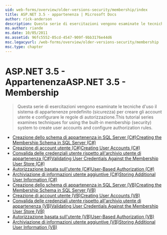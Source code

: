 ```yaml
---
uid: web-forms/overview/older-versions-security/membership/index
title: ASP.NET 3.5 - appartenenza | Microsoft Docs
author: rick-anderson
description: Questa serie di esercitazioni vengono esaminate le tecniche d'uso il sistema di appartenenze predefinito (sicurezza) per creare gli account utente e configurare le regole di autorizzazione.
ms.author: riande
ms.date: 10/05/2011
ms.assetid: 96fc5552-05cd-4547-909f-9bb3176e44d6
msc.legacyurl: /web-forms/overview/older-versions-security/membership
msc.type: chapter
---
```

<a name="aspnet-35---membership"></a><span data-ttu-id="99a35-103">ASP.NET 3.5 - Appartenenza</span><span class="sxs-lookup"><span data-stu-id="99a35-103">ASP.NET 3.5 - Membership</span></span>
====================
> <span data-ttu-id="99a35-104">Questa serie di esercitazioni vengono esaminate le tecniche d'uso il sistema di appartenenze predefinito (sicurezza) per creare gli account utente e configurare le regole di autorizzazione.</span><span class="sxs-lookup"><span data-stu-id="99a35-104">This tutorial series examines techniques for using the built-in membership (security) system to create user accounts and configure authorization rules.</span></span>


- [<span data-ttu-id="99a35-105">Creazione dello schema di appartenenza in SQL Server (C#)</span><span class="sxs-lookup"><span data-stu-id="99a35-105">Creating the Membership Schema in SQL Server (C#)</span></span>](creating-the-membership-schema-in-sql-server-cs.md)
- [<span data-ttu-id="99a35-106">Creazione di account utente (C#)</span><span class="sxs-lookup"><span data-stu-id="99a35-106">Creating User Accounts (C#)</span></span>](creating-user-accounts-cs.md)
- [<span data-ttu-id="99a35-107">Convalida delle credenziali utente rispetto all'archivio utente di appartenenza (C#)</span><span class="sxs-lookup"><span data-stu-id="99a35-107">Validating User Credentials Against the Membership User Store (C#)</span></span>](validating-user-credentials-against-the-membership-user-store-cs.md)
- [<span data-ttu-id="99a35-108">Autorizzazione basata sull'utente (C#)</span><span class="sxs-lookup"><span data-stu-id="99a35-108">User-Based Authorization (C#)</span></span>](user-based-authorization-cs.md)
- [<span data-ttu-id="99a35-109">Archiviazione di informazioni utente aggiuntive (C#)</span><span class="sxs-lookup"><span data-stu-id="99a35-109">Storing Additional User Information (C#)</span></span>](storing-additional-user-information-cs.md)
- [<span data-ttu-id="99a35-110">Creazione dello schema di appartenenza in SQL Server (VB)</span><span class="sxs-lookup"><span data-stu-id="99a35-110">Creating the Membership Schema in SQL Server (VB)</span></span>](creating-the-membership-schema-in-sql-server-vb.md)
- [<span data-ttu-id="99a35-111">Creazione di account utente (VB)</span><span class="sxs-lookup"><span data-stu-id="99a35-111">Creating User Accounts (VB)</span></span>](creating-user-accounts-vb.md)
- [<span data-ttu-id="99a35-112">Convalida delle credenziali utente rispetto all'archivio utente di appartenenza (VB)</span><span class="sxs-lookup"><span data-stu-id="99a35-112">Validating User Credentials Against the Membership User Store (VB)</span></span>](validating-user-credentials-against-the-membership-user-store-vb.md)
- [<span data-ttu-id="99a35-113">Autorizzazione basata sull'utente (VB)</span><span class="sxs-lookup"><span data-stu-id="99a35-113">User-Based Authorization (VB)</span></span>](user-based-authorization-vb.md)
- [<span data-ttu-id="99a35-114">Archiviazione di informazioni utente aggiuntive (VB)</span><span class="sxs-lookup"><span data-stu-id="99a35-114">Storing Additional User Information (VB)</span></span>](storing-additional-user-information-vb.md)
